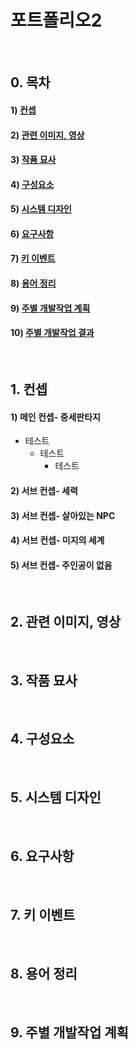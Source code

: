 # 포트폴리오2
&nbsp;
## 0. 목차
#### 1) [컨셉](#1)
#### 2) [관련 이미지, 영상](#2)
#### 3) [작품 묘사](#3)
#### 4) [구성요소](#4)
#### 5) [시스템 디자인](#5)
#### 6) [요구사항](#6)
#### 7) [키 이벤트](#7)
#### 8) [용어 정리](#8)
#### 9) [주별 개발작업 계획](#9)
#### 10) [주별 개발작업 결과](Results/index.md)
&nbsp;
## 1. 컨셉<a name='1'></a>
#### 1) 메인 컨셉- 중세판타지
- 테스트
  - 테스트
    - 테스트
#### 2) 서브 컨셉- 세력
#### 3) 서브 컨셉- 살아있는 NPC
#### 4) 서브 컨셉- 미지의 세계
#### 5) 서브 컨셉- 주인공이 없음
&nbsp;
## 2. 관련 이미지, 영상<a name='2'></a>
&nbsp;
## 3. 작품 묘사<a name='3'></a>
&nbsp;
## 4. 구성요소<a name='4'></a>
&nbsp;
## 5. 시스템 디자인<a name='5'></a>
&nbsp;
## 6. 요구사항<a name='6'></a>
&nbsp;
## 7. 키 이벤트<a name='7'></a>
&nbsp;
## 8. 용어 정리<a name='8'></a>
&nbsp;
## 9. 주별 개발작업 계획<a name='9'></a>
&nbsp;
